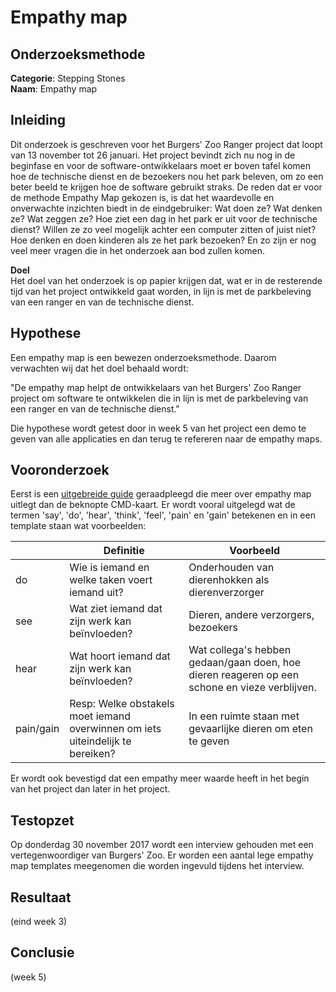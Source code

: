 
# Empathy map 

## Onderzoeksmethode

**Categorie**: Stepping Stones <br />
**Naam**: Empathy map

## Inleiding
Dit onderzoek is geschreven voor het Burgers' Zoo Ranger project dat loopt van 13 november tot 26 januari. Het project bevindt zich nu nog in de beginfase en voor de software-ontwikkelaars moet er boven tafel komen hoe de technische dienst en de bezoekers nou het park beleven, om zo een beter beeld te krijgen hoe de software gebruikt straks. De reden dat er voor de methode Empathy Map gekozen is, is dat het waardevolle en onverwachte inzichten biedt in de eindgebruiker: Wat doen ze? Wat denken ze? Wat zeggen ze? Hoe ziet een dag in het park er uit voor de technische dienst? Willen ze zo veel mogelijk achter een computer zitten of juist niet? Hoe denken en doen kinderen als ze het park bezoeken? En zo zijn er nog veel meer vragen die in het onderzoek aan bod zullen komen.

**Doel**<br />
Het doel van het onderzoek is op papier krijgen dat, wat er in de resterende tijd van het project ontwikkeld gaat worden, in lijn is met de parkbeleving van een ranger en van de technische dienst. 

## Hypothese
Een empathy map is een bewezen onderzoeksmethode. Daarom verwachten wij dat het doel behaald wordt:

"De empathy map helpt de ontwikkelaars van het Burgers' Zoo Ranger project om software te ontwikkelen die in lijn is met de parkbeleving van een ranger en van de technische dienst."

Die hypothese wordt getest door in week 5 van het project een demo te geven van alle applicaties en dan terug te refereren naar de empathy maps.

## Vooronderzoek
Eerst is een [uitgebreide guide](https://www.uxpin.com/studio/blog/the-practical-guide-to-empathy-maps-creating-a-10-minute-persona/) geraadpleegd die meer over empathy map uitlegt dan de beknopte CMD-kaart. Er wordt vooral uitgelegd wat de termen 'say', 'do', 'hear', 'think', 'feel', 'pain' en 'gain' betekenen en in een template staan wat voorbeelden:

|           | Definitie                                                                      | Voorbeeld                                                                                     |
|-----------|--------------------------------------------------------------------------------|-----------------------------------------------------------------------------------------------|
| do        | Wie is iemand en welke taken voert iemand uit?                                 | Onderhouden van dierenhokken als dierenverzorger                                              |
| see       | Wat ziet iemand dat zijn werk kan beïnvloeden?                                 | Dieren, andere verzorgers, bezoekers                                                          |
| hear      | Wat hoort iemand dat zijn werk kan beïnvloeden?                                | Wat collega's hebben gedaan/gaan doen, hoe dieren reageren op een schone en vieze verblijven. |
| pain/gain | Resp: Welke obstakels moet iemand overwinnen om iets uiteindelijk te bereiken? | In een ruimte staan met gevaarlijke dieren om eten te geven                                   |

Er wordt ook bevestigd dat een empathy meer waarde heeft in het begin van het project dan later in het project. 

## Testopzet
Op donderdag 30 november 2017 wordt een interview gehouden met een vertegenwoordiger van Burgers' Zoo. Er worden een aantal lege empathy map templates meegenomen die worden ingevuld tijdens het interview.


## Resultaat

(eind week 3)

## Conclusie
(week 5)
